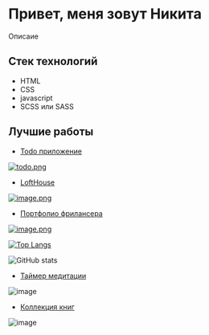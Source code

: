 # Привет, меня зовут Никита

Описаие

## Стек технологий

-   HTML
-   CSS
-   javascript
-   SCSS или SASS

## Лучшие работы

-   [Todo приложение](https://nikmet.github.io/todo1/)

[![todo.png](https://i.postimg.cc/rmTphbPq/todo.png)](https://postimg.cc/SXZqRZ4P)

-   [LoftHouse](https://nikmet.github.io/LoftHouse/)

[![image.png](https://i.postimg.cc/Zq8byHK2/image.png)](https://postimg.cc/qt7VP8Kx)

-   [Портфолио фрилансера](nikmet.github.io/portfolio/)

[![image.png](https://i.postimg.cc/VL2mGpJ2/image.png)](https://postimg.cc/HV0qjS4t)

[![Top Langs](https://github-readme-stats.vercel.app/api/top-langs/?username=Nikmet)](https://github.com/anuraghazra/github-readme-stats)

![GitHub stats](https://github-readme-stats.vercel.app/api?username=Nikmet&show_icons=true)

- [Таймер медитации](https://nikmet.github.io/meditation_timer/)

![image](https://github.com/Nikmet/nikmet/assets/99484808/fc478849-214a-40bf-90dd-f154b82c6c84)

- [Коллекция книг](https://nikmet.github.io/books/)

![image](https://github.com/Nikmet/nikmet/assets/99484808/e5201ed1-e18b-42b1-b7a5-827472ae499a)

